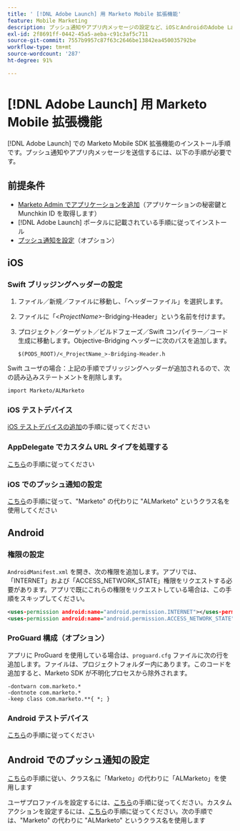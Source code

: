 ```yaml
---
title: ' [!DNL Adobe Launch] 用 Marketo Mobile 拡張機能'
feature: Mobile Marketing
description: プッシュ通知やアプリ内メッセージの設定など、iOSとAndroidのAdobe Launch にMarketo モバイルSDK拡張機能をインストールして設定します。
exl-id: 2f8691ff-0442-45a5-aeba-c91c3af5c711
source-git-commit: 7557b9957c87f63c2646be13842ea450035792be
workflow-type: tm+mt
source-wordcount: '287'
ht-degree: 91%

---
```


# [!DNL Adobe Launch] 用 Marketo Mobile 拡張機能

[!DNL Adobe Launch] での Marketo Mobile SDK 拡張機能のインストール手順です。プッシュ通知やアプリ内メッセージを送信するには、以下の手順が必要です。

## 前提条件

- [Marketo Admin でアプリケーションを追加](https://experienceleague.adobe.com/ja/docs/marketo/using/product-docs/mobile-marketing/admin/add-a-mobile-app)（アプリケーションの秘密鍵と Munchkin ID を取得します）
- [!DNL Adobe Launch] ポータルに記載されている手順に従ってインストール
- [プッシュ通知を設定](push-notifications.md)（オプション）

## iOS

### Swift ブリッジングヘッダーの設定

1. ファイル／新規／ファイルに移動し、「ヘッダーファイル」を選択します。
1. ファイルに「&lt;_ProjectName_>-Bridging-Header」という名前を付けます。
1. プロジェクト／ターゲット／ビルドフェーズ／Swift コンパイラー／コード生成に移動します。Objective-Bridging ヘッダーに次のパスを追加します。

   `$(PODS_ROOT)/<_ProjectName_>-Bridging-Header.h`

Swift ユーザの場合：上記の手順でブリッジングヘッダーが追加されるので、次の読み込みステートメントを削除します。

`import Marketo/ALMarketo`

### iOS テストデバイス

[iOS テストデバイスの追加](installation.md#ios_test_devices)の手順に従ってください

### AppDelegate でカスタム URL タイプを処理する

[こちら](installation.md#ios_test_devices)の手順に従ってください

### iOS でのプッシュ通知の設定

[こちら](push-notifications.md)の手順に従って、&quot;Marketo&quot; の代わりに &quot;ALMarketo&quot; というクラス名を使用してください

## Android

### 権限の設定

`AndroidManifest.xml` を開き、次の権限を追加します。アプリでは、「INTERNET」および「ACCESS_NETWORK_STATE」権限をリクエストする必要があります。アプリで既にこれらの権限をリクエストしている場合は、この手順をスキップしてください。

```xml
<uses‐permission android:name="android.permission.INTERNET"></uses‐permission>
<uses‐permission android:name="android.permission.ACCESS_NETWORK_STATE"></uses‐permission>
```

### ProGuard 構成（オプション）

アプリに ProGuard を使用している場合は、`proguard.cfg` ファイルに次の行を追加します。ファイルは、プロジェクトフォルダー内にあります。このコードを追加すると、Marketo SDK が不明化プロセスから除外されます。

```
-dontwarn com.marketo.*
-dontnote com.marketo.*
-keep class com.marketo.**{ *; }
```

### Android テストデバイス

[こちら](installation.md#android_test_devices)の手順に従ってください

## Android でのプッシュ通知の設定

[こちら](installation.md#android_firebase_cloud_messaging_support)の手順に従い、クラス名に「Marketo」の代わりに「ALMarketo」を使用します

ユーザプロファイルを設定するには、[こちら](user-profiles.md)の手順に従ってください。カスタムアクションを設定するには、[こちら](custom-actions.md#android_custom_action)の手順に従ってください。次の手順では、&quot;Marketo&quot; の代わりに &quot;ALMarketo&quot; というクラス名を使用します
